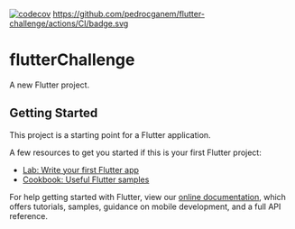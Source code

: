 [![codecov](https://codecov.io/gh/pedrocganem/flutter-challenge/branch/master/graph/badge.svg?token=HVHZLE7GIT)](https://codecov.io/gh/pedrocganem/flutter-challenge) https://github.com/pedrocganem/flutter-challenge/actions/CI/badge.svg

# flutterChallenge

A new Flutter project.

## Getting Started

This project is a starting point for a Flutter application.

A few resources to get you started if this is your first Flutter project:

- [Lab: Write your first Flutter app](https://flutter.dev/docs/get-started/codelab)
- [Cookbook: Useful Flutter samples](https://flutter.dev/docs/cookbook)

For help getting started with Flutter, view our
[online documentation](https://flutter.dev/docs), which offers tutorials,
samples, guidance on mobile development, and a full API reference.
